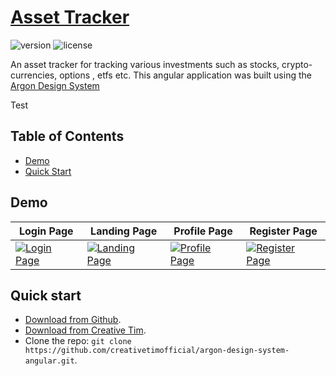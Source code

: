 # [Asset Tracker](https://demos.creative-tim.com/argon-design-system-angular/?ref=adsa-github-readme) 


 ![version](https://img.shields.io/badge/version-1.2.0-blue.svg)  ![license](https://img.shields.io/badge/license-MIT-blue.svg)

An asset tracker for tracking various investments such as stocks, crypto-currencies, options , etfs etc. This angular application was built using the [Argon Design System](https://demos.creative-tim.com/argon-design-system-angular/?ref=adsa-github-readme)

Test

## Table of Contents

* [Demo](#demo)
* [Quick Start](#quick-start)

## Demo

| Login Page | Landing Page | Profile Page  | Register Page  |
| --- | --- | ---  | ---  |
| [![Login Page](https://raw.githubusercontent.com/creativetimofficial/public-assets/master/argon-design-system-angular/login.png)](https://demos.creative-tim.com/argon-design-system-angular/login)  | [![Landing Page](https://github.com/creativetimofficial/public-assets/blob/master/argon-design-system-angular/landing.png?raw=true)](https://demos.creative-tim.com/argon-design-system-angular/landing)  | [![Profile Page](https://github.com/creativetimofficial/public-assets/blob/master/argon-design-system-angular/profile.png?raw=true)](https://demos.creative-tim.com/argon-design-system-angular/user-profile)  | [![Register Page](https://github.com/creativetimofficial/public-assets/blob/master/argon-design-system-angular/register.png?raw=true)](https://demos.creative-tim.com/argon-design-system-angular/register)  

## Quick start

- [Download from Github](https://github.com/creativetimofficial/argon-design-system-angular/archive/master.zip).
- [Download from Creative Tim](https://www.creative-tim.com/product/argon-design-system-angular?ref=adsa-github-readme).
- Clone the repo: `git clone https://github.com/creativetimofficial/argon-design-system-angular.git`.


